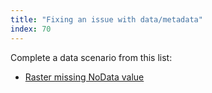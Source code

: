 ```yaml
---
title: "Fixing an issue with data/metadata"
index: 70
---
```


Complete a data scenario from this list:

*  [Raster missing NoData value](/content/exercises/data-scenarios/raster-missing-nodata-value)

